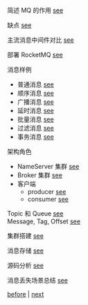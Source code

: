 简述 MQ 的作用 [see](14/1.md)  

缺点 [see](14/2.md)  

主流消息中间件对比 [see](14/3.md)  

部署 RocketMQ [see](14/4.md)  

消息样例  
- 普通消息 [see](14/5.md)  
- 顺序消息 [see](14/6.md)  
- 广播消息 [see](14/7.md)  
- 延时消息 [see](14/8.md)  
- 批量消息 [see](14/9.md)  
- 过滤消息 [see](14/10.md)  
- 事务消息 [see](14/11.md)  

架构角色  
- NameServer 集群 [see](14/12.md)  
- Broker 集群 [see](14/13.md)  
- 客户端  
    - producer [see](14/15.md)  
    - consumer [see](14/16.md)  

Topic 和 Queue [see](14/14.md)  
Message, Tag, Offset [see](14/17.md)  

集群搭建 [see](14/18.md)  

消息存储 [see](14/19.md)  

源码分析 [see](14/20.md)  

消息丢失场景总结 [see](14/21.md)  

[before](13.md) | [next](15.md)  